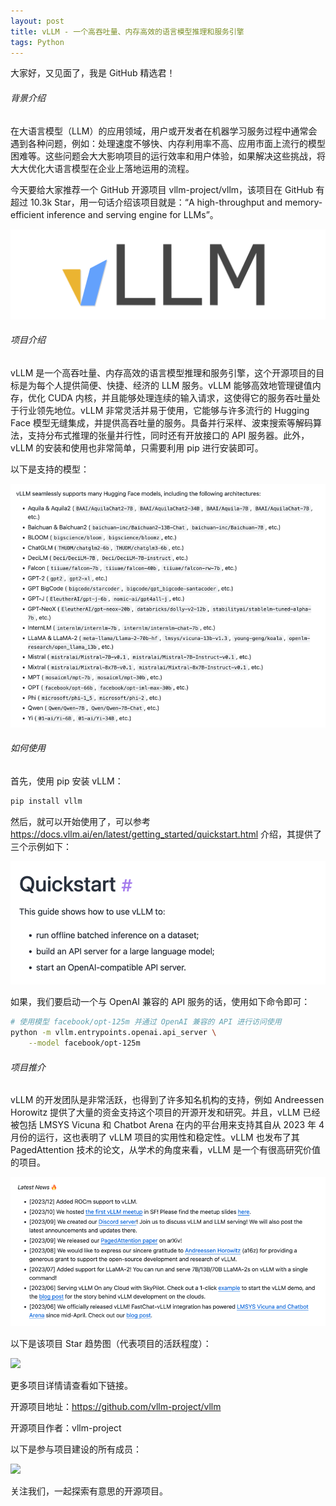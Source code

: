 ```yaml
---
layout: post
title: vLLM - 一个高吞吐量、内存高效的语言模型推理和服务引擎
tags: Python
---
```


大家好，又见面了，我是 GitHub 精选君！

###### 背景介绍

在大语言模型（LLM）的应用领域，用户或开发者在机器学习服务过程中通常会遇到各种问题，例如：处理速度不够快、内存利用率不高、应用市面上流行的模型困难等。这些问题会大大影响项目的运行效率和用户体验，如果解决这些挑战，将大大优化大语言模型在企业上落地运用的流程。

今天要给大家推荐一个 GitHub 开源项目 vllm-project/vllm，该项目在 GitHub 有超过 10.3k Star，用一句话介绍该项目就是：“A high-throughput and memory-efficient inference and serving engine for LLMs”。


![](https://raw.githubusercontent.com/vllm-project/vllm/main/docs/source/assets/logos/vllm-logo-text-light.png)

###### 项目介绍

vLLM 是一个高吞吐量、内存高效的语言模型推理和服务引擎，这个开源项目的目标是为每个人提供简便、快捷、经济的 LLM 服务。vLLM 能够高效地管理键值内存，优化 CUDA 内核，并且能够处理连续的输入请求，这使得它的服务吞吐量处于行业领先地位。vLLM 非常灵活并易于使用，它能够与许多流行的 Hugging Face 模型无缝集成，并提供高吞吐量的服务。具备并行采样、波束搜索等解码算法，支持分布式推理的张量并行性，同时还有开放接口的 API 服务器。此外，vLLM 的安装和使用也非常简单，只需要利用 pip 进行安装即可。

以下是支持的模型：

![](https://raw.githubusercontent.com/ZhuPeng/pic/master/images/compress_image-20240106225521936.png)

###### 如何使用

首先，使用 pip 安装 vLLM：

```bash
pip install vllm
```

然后，就可以开始使用了，可以参考 https://docs.vllm.ai/en/latest/getting_started/quickstart.html 介绍，其提供了三个示例如下：

![](https://raw.githubusercontent.com/ZhuPeng/pic/master/images/compress_image-20240106225736455.png)

如果，我们要启动一个与 OpenAI 兼容的 API 服务的话，使用如下命令即可：

```bash
# 使用模型 facebook/opt-125m 并通过 OpenAI 兼容的 API 进行访问使用
python -m vllm.entrypoints.openai.api_server \
    --model facebook/opt-125m
```

###### 项目推介

vLLM 的开发团队是非常活跃，也得到了许多知名机构的支持，例如 Andreessen Horowitz 提供了大量的资金支持这个项目的开源开发和研究。并且，vLLM 已经被包括 LMSYS Vicuna 和 Chatbot Arena 在内的平台用来支持其自从 2023 年 4 月份的运行，这也表明了 vLLM 项目的实用性和稳定性。vLLM 也发布了其 PagedAttention 技术的论文，从学术的角度来看，vLLM 是一个有很高研究价值的项目。

![](https://raw.githubusercontent.com/ZhuPeng/pic/master/images/compress_image-20240106230007180.png)

以下是该项目 Star 趋势图（代表项目的活跃程度）：

![](https://api.star-history.com/svg?repos=vllm-project/vllm&type=Timeline)

更多项目详情请查看如下链接。

开源项目地址：https://github.com/vllm-project/vllm 

开源项目作者：vllm-project

以下是参与项目建设的所有成员：

![](https://contrib.rocks/image?repo=vllm-project/vllm)

关注我们，一起探索有意思的开源项目。

